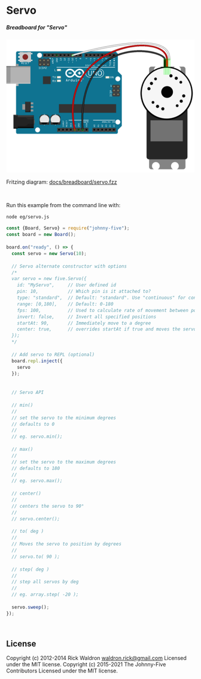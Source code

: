 <!--remove-start-->

# Servo

<!--remove-end-->






##### Breadboard for "Servo"



![docs/breadboard/servo.png](breadboard/servo.png)<br>

Fritzing diagram: [docs/breadboard/servo.fzz](breadboard/servo.fzz)

&nbsp;




Run this example from the command line with:
```bash
node eg/servo.js
```


```javascript
const {Board, Servo} = require("johnny-five");
const board = new Board();

board.on("ready", () => {
  const servo = new Servo(10);

  // Servo alternate constructor with options
  /*
  var servo = new five.Servo({
    id: "MyServo",     // User defined id
    pin: 10,           // Which pin is it attached to?
    type: "standard",  // Default: "standard". Use "continuous" for continuous rotation servos
    range: [0,180],    // Default: 0-180
    fps: 100,          // Used to calculate rate of movement between positions
    invert: false,     // Invert all specified positions
    startAt: 90,       // Immediately move to a degree
    center: true,      // overrides startAt if true and moves the servo to the center of the range
  });
  */

  // Add servo to REPL (optional)
  board.repl.inject({
    servo
  });


  // Servo API

  // min()
  //
  // set the servo to the minimum degrees
  // defaults to 0
  //
  // eg. servo.min();

  // max()
  //
  // set the servo to the maximum degrees
  // defaults to 180
  //
  // eg. servo.max();

  // center()
  //
  // centers the servo to 90°
  //
  // servo.center();

  // to( deg )
  //
  // Moves the servo to position by degrees
  //
  // servo.to( 90 );

  // step( deg )
  //
  // step all servos by deg
  //
  // eg. array.step( -20 );

  servo.sweep();
});

```








&nbsp;

<!--remove-start-->

## License
Copyright (c) 2012-2014 Rick Waldron <waldron.rick@gmail.com>
Licensed under the MIT license.
Copyright (c) 2015-2021 The Johnny-Five Contributors
Licensed under the MIT license.

<!--remove-end-->
